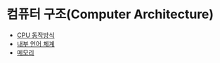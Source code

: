 # 컴퓨터 구조(Computer Architecture)

- [CPU 동작방식](cpu_work.md)
- [내부 언어 체계](interal_lagnuage_system.md)
- [메모리](memory.md)